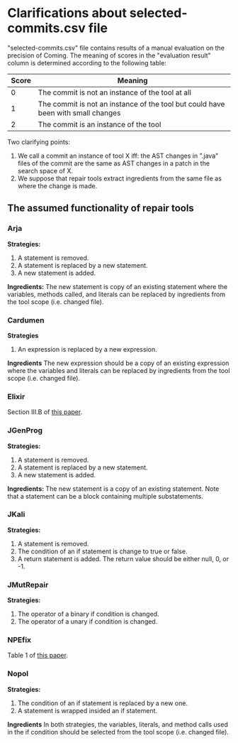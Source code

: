 # Clarifications about selected-commits.csv file

"selected-commits.csv" file contains results of a manual evaluation on the precision of Coming. 
The meaning of scores in the "evaluation result" column is determined according to the following table:

| Score  | Meaning |
| ------------- | ------------- |
| 0 | The commit is not an instance of the tool at all |
| 1 | The commit is not an instance of the tool but could have been with small changes |
| 2 | The commit is an instance of the tool |

Two clarifying points:

1.  We call a commit an instance of tool X iff: the AST changes in ".java" files of the commit are the same as
AST changes in a patch in the search space of X.
2.	We suppose that repair tools extract ingredients from the same file as where the change is made.

## The assumed functionality of repair tools

### Arja
**Strategies:**
1.	A statement is removed.
2.  A statement is replaced by a new statement.
3.  A new statement is added.

**Ingredients:**
The new statement is copy of an existing statement where the variables, methods called, and literals can be replaced by ingredients from the tool scope (i.e. changed file).

### Cardumen
**Strategies**
1.	An expression is replaced by a new expression.

**Ingredients**
The new expression should be a copy of an existing expression where the variables and literals can be replaced by ingredients from the tool scope (i.e. changed file).

### Elixir
Section III.B of [this paper](https://ieeexplore.ieee.org/document/8115675).

### JGenProg
**Strategies:**
1.	A statement is removed.
2.  A statement is replaced by a new statement.
3.  A new statement is added.

**Ingredients:**
The new statement is a copy of an existing statement. Note that a statement can be a block containing multiple substatements.

### JKali
**Strategies:**
1.	A statement is removed.
2.  The condition of an if statement is change to true or false.
3.  A return statement is added. The return value should be either null, 0, or -1.

### JMutRepair
**Strategies:**
1.	The operator of a binary if condition is changed.
2.	The operator of a unary if condition is changed.

### NPEfix
Table 1 of [this paper](https://arxiv.org/abs/1512.07423).

### Nopol
**Strategies:**
1.	The condition of an if statement is replaced by a new one.
2.	A statement is wrapped insided an if statement.

**Ingredients**
In both strategies, the variables, literals, and method calls used in the if condition should be selected from the tool scope (i.e. changed file).